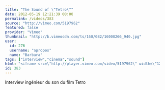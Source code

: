 ```yaml
---
title: "The Sound of \"Tetro\""
date: 2012-05-19 12:21:39 00:00
permalink: /videos/383
source: "http://vimeo.com/5197962"
featured: false
provider: "Vimeo"
thumbnail: "http://b.vimeocdn.com/ts/160/082/16008266_940.jpg"
user:
  id: 276
  username: "apropos"
  name: "Barbara"
tags: ["interview","cinema","sound"]
html: "<iframe src=\"http://player.vimeo.com/video/5197962\" width=\"1280\" height=\"720\" frameborder=\"0\" webkitallowfullscreen mozallowfullscreen allowfullscreen></iframe>"
id: 383
---
```


Interview ingénieur du son du film Tetro